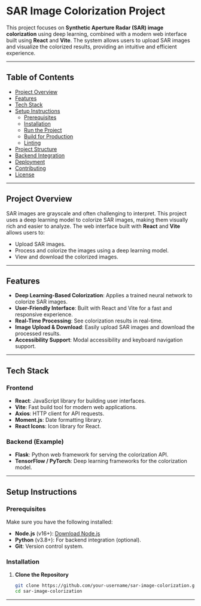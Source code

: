# SAR Image Colorization Project

This project focuses on **Synthetic Aperture Radar (SAR) image colorization** using deep learning, combined with a modern web interface built using **React** and **Vite**. The system allows users to upload SAR images and visualize the colorized results, providing an intuitive and efficient experience.

---

## Table of Contents

- [Project Overview](#project-overview)
- [Features](#features)
- [Tech Stack](#tech-stack)
- [Setup Instructions](#setup-instructions)
  - [Prerequisites](#prerequisites)
  - [Installation](#installation)
  - [Run the Project](#run-the-project)
  - [Build for Production](#build-for-production)
  - [Linting](#linting)
- [Project Structure](#project-structure)
- [Backend Integration](#backend-integration)
- [Deployment](#deployment)
- [Contributing](#contributing)
- [License](#license)

---

## Project Overview

SAR images are grayscale and often challenging to interpret. This project uses a deep learning model to colorize SAR images, making them visually rich and easier to analyze. The web interface built with **React** and **Vite** allows users to:

- Upload SAR images.
- Process and colorize the images using a deep learning model.
- View and download the colorized images.

---

## Features

- **Deep Learning-Based Colorization**: Applies a trained neural network to colorize SAR images.
- **User-Friendly Interface**: Built with React and Vite for a fast and responsive experience.
- **Real-Time Processing**: See colorization results in real-time.
- **Image Upload & Download**: Easily upload SAR images and download the processed results.
- **Accessibility Support**: Modal accessibility and keyboard navigation support.

---

## Tech Stack

### Frontend

- **React**: JavaScript library for building user interfaces.
- **Vite**: Fast build tool for modern web applications.
- **Axios**: HTTP client for API requests.
- **Moment.js**: Date formatting library.
- **React Icons**: Icon library for React.

### Backend (Example)

- **Flask**: Python web framework for serving the colorization API.
- **TensorFlow / PyTorch**: Deep learning frameworks for the colorization model.

---

## Setup Instructions

### Prerequisites

Make sure you have the following installed:

- **Node.js** (v16+): [Download Node.js](https://nodejs.org/)
- **Python** (v3.8+): For backend integration (optional).
- **Git**: Version control system.

### Installation

1. **Clone the Repository**

   ```bash
   git clone https://github.com/your-username/sar-image-colorization.git
   cd sar-image-colorization


---

